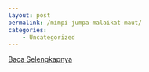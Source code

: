 ```yaml
---
layout: post
permalink: /mimpi-jumpa-malaikat-maut/
categories:
    - Uncategorized
---
```


[Baca Selengkapnya](/07)